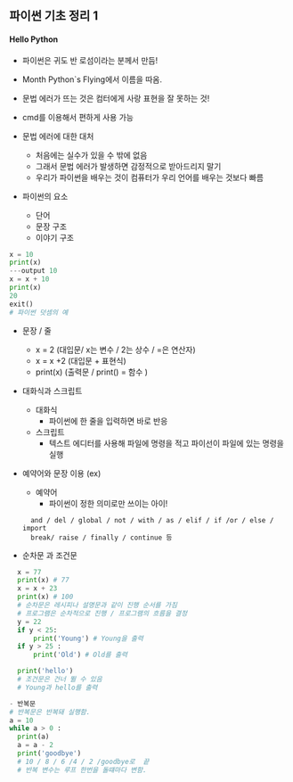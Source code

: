## 파이썬 기초 정리 1


#### Hello Python

- 파이썬은 귀도 반 로섬이라는 분께서 만듬!
- Month Python`s Flying에서 이름을 따옴.
- 문법 에러가 뜨는 것은 컴터에게 사랑 표현을 잘 못하는 것!
- cmd를 이용해서 편하게 사용 가능


- 문법 에러에 대한 대처
  - 처음에는 실수가 있을 수 밖에 없음
  - 그래서 문법 에러가 발생하면 감정적으로 받아드리지 말기
  - 우리가 파이썬을 배우는 것이 컴퓨터가 우리 언어를 배우는 것보다 빠름

- 파이썬의 요소
  - 단어
  - 문장 구조
  - 이야기 구조


```Python
x = 10
print(x)
---output 10
x = x + 10
print(x)
20
exit()
# 파이썬 덧셈의 예
```

- 문장 / 줄
   - x = 2 (대입문/ x는 변수 / 2는 상수 / =은 연산자)
  - x = x +2 (대입문 + 표현식)
  - print(x) (출력문 / print() = 함수 )

- 대화식과 스크립트
  - 대화식
    -  파이썬에 한 줄을 입력하면 바로 반응
  - 스크립트
    - 텍스트 에디터를 사용해 파일에 명령을 적고 파이선이 파일에 있는 명령을 실행

- 예약어와 문장 이용 (ex)
  - 예약어
    - 파이썬이 정한 의미로만 쓰이는 아이!
  ```
    and / del / global / not / with / as / elif / if /or / else / import
    break/ raise / finally / continue 등
  ```
- 순차문 과 조건문
``` Python
  x = 77
  print(x) # 77
  x = x + 23
  print(x) # 100
  # 순차문은 레시피나 설명문과 같이 진행 순서를 가짐
  # 프로그램은 순차적으로 진행 / 프로그램의 흐름을 결정
  y = 22
  if y < 25:
      print('Young') # Young을 출력
  if y > 25 :
      print('Old') # Old를 출력

  print('hello')
  # 조건문은 건너 뛸 수 있음
  # Young과 hello를 출력
```
```python
- 반복문
# 반복문은 반복돼 실행함.
a = 10
while a > 0 :
  print(a)
  a = a - 2
  print('goodbye')
  # 10 / 8 / 6 /4 / 2 /goodbye로  끝
  # 반복 변수는 루프 한번을 돌떄마다 변함.
```
